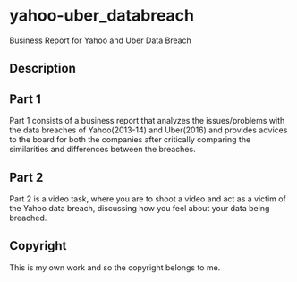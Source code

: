 # yahoo-uber_databreach
Business Report for Yahoo and Uber Data Breach

## Description

## Part 1
Part 1 consists of a business report that analyzes the issues/problems with the data breaches of Yahoo(2013-14) and Uber(2016) and provides 
advices to the board for both the companies after critically comparing the similarities and differences between the breaches.

## Part 2
Part 2 is a video task, where you are to shoot a video and act as a victim of the Yahoo data breach, discussing how you feel about
your data being breached.

## Copyright
This is my own work and so the copyright belongs to me.
